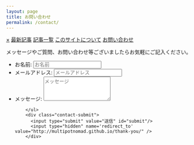 ```yaml
---
layout: page
title: お問い合わせ
permalink: /contact/
---
```

<nav class="site-nav">
    <a href="javascript:void(0)" class="closebtn" onclick="closeNav()">&times;</a>
    <a class="page-link" href="{{ site.url }}/">最新記事</a>
    <a class="page-link" href="{{ site.url }}/posts">記事一覧</a>
    <a class="page-link" href="{{site.url}}/about/">このサイトについて</a>
    <a class="current page-link" href="{{site.url}}/contact/">お問い合わせ</a>
</nav>

メッセージやご質問、お問い合わせ等ございましたらお気軽にご記入ください。



<form id="contact-form" class="form" action="https://getsimpleform.com/messages?form_api_token=4275d0416e7a7ca175a9cb172af816f8" method="POST" enctype="multipart/form-data">
        <ul class="contact-ul">
            <li class="contact-li">
                <label class="contact-label" for="name">お名前:</label>
                <input type="text" placeholder="お名前" id="name" class="contact-input" name="name" tabindex="1"/>
            </li>
            <li class="contact-li">
                <label class="contact-label" for="email">メールアドレス:</label>
                <input type="email" placeholder="メールアドレス" id="email" class="contact-input" name="email" tabindex="2"/>
            </li>
            <li class="contact-li">
                <label class="contact-label" for="message">メッセージ:</label>
                <textarea class="contact-textarea" placeholder="メッセージ" class="contact-input" rows="4" id="message" name="message" tabindex="3"></textarea>
            </li>

        </ul>
        <div class="contact-submit">
          <input type="submit" value="送信" id="submit"/>
          <input type="hidden" name='redirect_to' value="http://multipotnomad.github.io/thank-you/" />
        </div>
</form>
